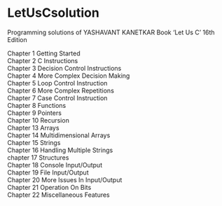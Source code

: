 # LetUsCsolution
Programming solutions of YASHAVANT KANETKAR Book ‘Let Us C’ 16th Edition<br/>

Chapter 1    Getting Started<br/>
Chapter 2    C Instructions<br/>
Chapter 3    Decision Control Instructions<br/>
Chapter 4    More Complex Decision Making<br/>
Chapter 5    Loop Control Instruction<br/>
Chapter 6    More Complex Repetitions<br/>
Chapter 7    Case Control Instruction<br/>
Chapter 8    Functions<br/>
Chapter 9    Pointers<br/>
Chapter 10   Recursion<br/>
Chapter 13   Arrays        <br/>
Chapter 14   Multidimensional Arrays<br/>
Chapter 15   Strings<br/>
Chapter 16   Handling Multiple Strings<br/>
chapter 17   Structures<br/>
Chapter 18   Console Input/Output<br/>
Chapter 19   File Input/Output<br/>
Chapter 20   More Issues In Input/Output<br/>
Chapter 21   Operation On Bits<br/>
Chapter 22   Miscellaneous Features<br/>
